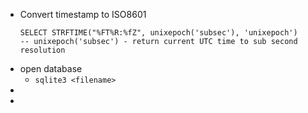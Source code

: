 - Convert timestamp to ISO8601
  ```
  SELECT STRFTIME("%FT%R:%fZ", unixepoch('subsec'), 'unixepoch')
  -- unixepoch('subsec') - return current UTC time to sub second resolution
  ```
- open database
	- `sqlite3 <filename>`
-
-